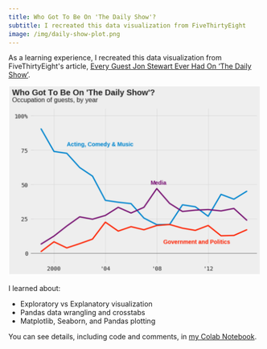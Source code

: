 ```yaml
---
title: Who Got To Be On 'The Daily Show'?
subtitle: I recreated this data visualization from FiveThirtyEight
image: /img/daily-show-plot.png
---
```


As a learning experience, I recreated this data visualization from FiveThirtyEight's article, [Every Guest Jon Stewart Ever Had On ‘The Daily Show’](https://fivethirtyeight.com/features/every-guest-jon-stewart-ever-had-on-the-daily-show/).

<img src="/img/daily-show-plot.png" width="500">

I learned about:
- Exploratory vs Explanatory visualization
- Pandas data wrangling and crosstabs
- Matplotlib, Seaborn, and Pandas plotting

You can see details, including code and comments, in [my Colab Notebook](https://drive.google.com/file/d/1LYq3H6SjJ6iJhA65FbH-y-lQXDaT_6Bi/view?usp=sharing).
